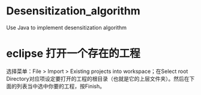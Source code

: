 # Desensitization_algorithm
Use Java to implement desensitization algorithm
# eclipse 打开一个存在的工程
选择菜单：File > Import > Existing projects into workspace；在Select root Directory对应项设定要打开的工程的根目录（也就是它的上层文件夹）。然后在下面的列表当中选中你要的工程，按Finish。
